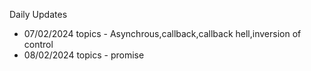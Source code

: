 Daily Updates
- 07/02/2024  topics - Asynchrous,callback,callback hell,inversion of control
- 08/02/2024  topics - promise


